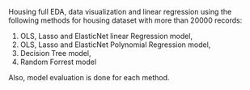 Housing full EDA, data visualization and linear regression using the following methods for housing dataset with more than 20000 records:
1.  OLS, Lasso and ElasticNet linear Regression model,
2.  OLS, Lasso and ElasticNet Polynomial Regression model,
3.  Decision Tree model,
4.  Random Forrest model

Also, model evaluation is done for each method.
